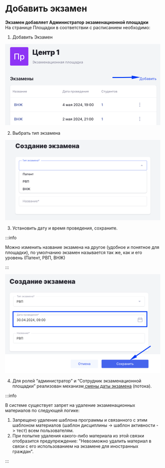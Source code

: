 # Добавить экзамен

**Экзамен добавляет Администратор  экзаменационной площадки**\
На странице Площадки в соответствии с расписанием необходимо:

1. Добавить Экзамен

![](<../.gitbook/assets/image (218).png>)

2. Выбрать тип экзамена

![](<../.gitbook/assets/image (219).png>)

3. Установить дату и время проведения, сохраните.

:::info

Можно изменить название экзамена на другое (удобное и понятное для площадки), по умолчанию экзамен называется так же, как и его уровень (Патент, РВП, ВНЖ)

:::

![](<../.gitbook/assets/image (220).png>)

4. Для ролей “администратор” и “Сотрудник экзаменационной площадки” реализован механизм[ смены даты экзамена](../voprosy/flow-kak-pomenyat-uroven-datu-ekzamena.md) (потока).

:::info

В системе существует запрет на удаление экзаменационных материалов по следующей логике:

1. Запрещено удаление шаблона программы и связанного с этим шаблоном материалов (шаблон дисциплины -> шаблон активности -> тест) всем пользователям.
2. При попытке удаления какого-либо материала из этой связки отобразится предупреждение: "Невозможно удалить материал в связи с его использованием на экзамене для иностранных граждан".

:::

